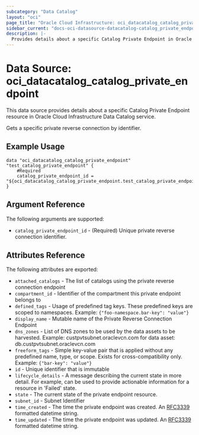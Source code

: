 ```yaml
---
subcategory: "Data Catalog"
layout: "oci"
page_title: "Oracle Cloud Infrastructure: oci_datacatalog_catalog_private_endpoint"
sidebar_current: "docs-oci-datasource-datacatalog-catalog_private_endpoint"
description: |-
  Provides details about a specific Catalog Private Endpoint in Oracle Cloud Infrastructure Data Catalog service
---
```


# Data Source: oci_datacatalog_catalog_private_endpoint
This data source provides details about a specific Catalog Private Endpoint resource in Oracle Cloud Infrastructure Data Catalog service.

Gets a specific private reverse connection by identifier.

## Example Usage

```hcl
data "oci_datacatalog_catalog_private_endpoint" "test_catalog_private_endpoint" {
	#Required
	catalog_private_endpoint_id = "${oci_datacatalog_catalog_private_endpoint.test_catalog_private_endpoint.id}"
}
```

## Argument Reference

The following arguments are supported:

* `catalog_private_endpoint_id` - (Required) Unique private reverse connection identifier.


## Attributes Reference

The following attributes are exported:

* `attached_catalogs` - The list of catalogs using the private reverse connection endpoint
* `compartment_id` - Identifier of the compartment this private endpoint belongs to
* `defined_tags` - Usage of predefined tag keys. These predefined keys are scoped to namespaces. Example: `{"foo-namespace.bar-key": "value"}` 
* `display_name` - Mutable name of the Private Reverse Connection Endpoint
* `dns_zones` - List of DNS zones to be used by the data assets to be harvested. Example: custpvtsubnet.oraclevcn.com for data asset: db.custpvtsubnet.oraclevcn.com 
* `freeform_tags` - Simple key-value pair that is applied without any predefined name, type, or scope. Exists for cross-compatibility only. Example: `{"bar-key": "value"}` 
* `id` - Unique identifier that is immutable
* `lifecycle_details` - A message describing the current state in more detail. For example, can be used to provide actionable information for a resource in 'Failed' state.
* `state` - The current state of the private endpoint resource.
* `subnet_id` - Subnet Identifier
* `time_created` - The time the private endpoint was created. An [RFC3339](https://tools.ietf.org/html/rfc3339) formatted datetime string.
* `time_updated` - The time the private endpoint was updated. An [RFC3339](https://tools.ietf.org/html/rfc3339) formatted datetime string.

